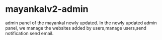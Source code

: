 # mayankalv2-admin
admin panel of the mayankal newly updated.
In the newly updated admin panel, we manage the websites added by users,manage users,send notification send email.
